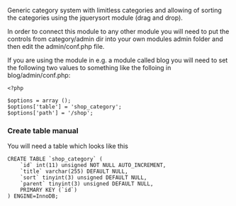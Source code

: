 Generic category system with limitless categories and allowing of 
sorting the categories using the jquerysort module (drag and drop). 

In order to connect this module to any other module you will need
to put the controls from category/admin dir into your own modules 
admin folder and then edit the admin/conf.php file. 

If you are using the module in e.g. a module called blog you 
will need to set the following two values to something like
the folloing in blog/admin/conf.php:

    <?php

    $options = array ();   
    $options['table'] = 'shop_category';
    $options['path'] = '/shop';


### Create table manual

You will need a table which looks like this

    CREATE TABLE `shop_category` (
        `id` int(11) unsigned NOT NULL AUTO_INCREMENT,
        `title` varchar(255) DEFAULT NULL,
        `sort` tinyint(3) unsigned DEFAULT NULL,
        `parent` tinyint(3) unsigned DEFAULT NULL,
        PRIMARY KEY (`id`)
    ) ENGINE=InnoDB;

